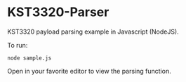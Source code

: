 # KST3320-Parser
KST3320 payload parsing example in Javascript (NodeJS).  

To run: 

    node sample.js

Open in your favorite editor to view the parsing function.

